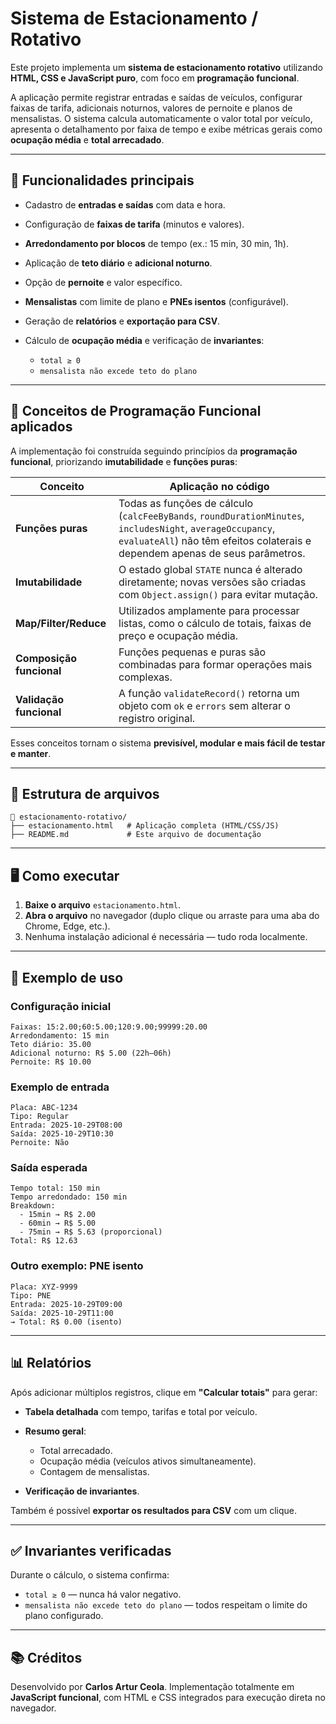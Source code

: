 # Sistema de Estacionamento / Rotativo

Este projeto implementa um **sistema de estacionamento rotativo** utilizando **HTML, CSS e JavaScript puro**, com foco em **programação funcional**.

A aplicação permite registrar entradas e saídas de veículos, configurar faixas de tarifa, adicionais noturnos, valores de pernoite e planos de mensalistas. O sistema calcula automaticamente o valor total por veículo, apresenta o detalhamento por faixa de tempo e exibe métricas gerais como **ocupação média** e **total arrecadado**.

---

## 🚗 Funcionalidades principais

* Cadastro de **entradas e saídas** com data e hora.
* Configuração de **faixas de tarifa** (minutos e valores).
* **Arredondamento por blocos** de tempo (ex.: 15 min, 30 min, 1h).
* Aplicação de **teto diário** e **adicional noturno**.
* Opção de **pernoite** e valor específico.
* **Mensalistas** com limite de plano e **PNEs isentos** (configurável).
* Geração de **relatórios** e **exportação para CSV**.
* Cálculo de **ocupação média** e verificação de **invariantes**:

  * `total ≥ 0`
  * `mensalista não excede teto do plano`

---

## 🧠 Conceitos de Programação Funcional aplicados

A implementação foi construída seguindo princípios da **programação funcional**, priorizando **imutabilidade** e **funções puras**:

| Conceito                 | Aplicação no código                                                                                                                                                                         |
| ------------------------ | ------------------------------------------------------------------------------------------------------------------------------------------------------------------------------------------- |
| **Funções puras**        | Todas as funções de cálculo (`calcFeeByBands`, `roundDurationMinutes`, `includesNight`, `averageOccupancy`, `evaluateAll`) não têm efeitos colaterais e dependem apenas de seus parâmetros. |
| **Imutabilidade**        | O estado global `STATE` nunca é alterado diretamente; novas versões são criadas com `Object.assign()` para evitar mutação.                                                                  |
| **Map/Filter/Reduce**    | Utilizados amplamente para processar listas, como o cálculo de totais, faixas de preço e ocupação média.                                                                                    |
| **Composição funcional** | Funções pequenas e puras são combinadas para formar operações mais complexas.                                                                                                               |
| **Validação funcional**  | A função `validateRecord()` retorna um objeto com `ok` e `errors` sem alterar o registro original.                                                                                          |

Esses conceitos tornam o sistema **previsível, modular e mais fácil de testar e manter**.

---

## 🧩 Estrutura de arquivos

```
📁 estacionamento-rotativo/
├── estacionamento.html   # Aplicação completa (HTML/CSS/JS)
├── README.md             # Este arquivo de documentação
```

---

## 🖥️ Como executar

1. **Baixe o arquivo** `estacionamento.html`.
2. **Abra o arquivo** no navegador (duplo clique ou arraste para uma aba do Chrome, Edge, etc.).
3. Nenhuma instalação adicional é necessária — tudo roda localmente.

---

## 🧾 Exemplo de uso

### Configuração inicial

```
Faixas: 15:2.00;60:5.00;120:9.00;99999:20.00
Arredondamento: 15 min
Teto diário: 35.00
Adicional noturno: R$ 5.00 (22h–06h)
Pernoite: R$ 10.00
```

### Exemplo de entrada

```
Placa: ABC-1234
Tipo: Regular
Entrada: 2025-10-29T08:00
Saída: 2025-10-29T10:30
Pernoite: Não
```

### Saída esperada

```
Tempo total: 150 min
Tempo arredondado: 150 min
Breakdown:
  - 15min → R$ 2.00
  - 60min → R$ 5.00
  - 75min → R$ 5.63 (proporcional)
Total: R$ 12.63
```

### Outro exemplo: PNE isento

```
Placa: XYZ-9999
Tipo: PNE
Entrada: 2025-10-29T09:00
Saída: 2025-10-29T11:00
→ Total: R$ 0.00 (isento)
```

---

## 📊 Relatórios

Após adicionar múltiplos registros, clique em **"Calcular totais"** para gerar:

* **Tabela detalhada** com tempo, tarifas e total por veículo.
* **Resumo geral**:

  * Total arrecadado.
  * Ocupação média (veículos ativos simultaneamente).
  * Contagem de mensalistas.
* **Verificação de invariantes**.

Também é possível **exportar os resultados para CSV** com um clique.

---

## ✅ Invariantes verificadas

Durante o cálculo, o sistema confirma:

* `total ≥ 0` — nunca há valor negativo.
* `mensalista não excede teto do plano` — todos respeitam o limite do plano configurado.

---

## 📚 Créditos

Desenvolvido por **Carlos Artur Ceola**.
Implementação totalmente em **JavaScript funcional**, com HTML e CSS integrados para execução direta no navegador.
